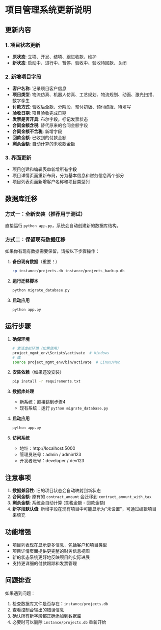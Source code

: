 # 项目管理系统更新说明

## 更新内容

### 1. 项目状态更新
- **原状态**: 立项、开发、结项、跟进收款、维护
- **新状态**: 启动中、进行中、暂停、验收中、验收待回款、关闭

### 2. 新增项目字段
- **客户名称**: 记录项目客户信息
- **项目类型**: 物流仿真、机器人仿真、工艺规划、物流规划、动画、激光扫描、数字孪生
- **付款方式**: 验收后全款、分阶段、预付初版、预付终版、待填写
- **验收日期**: 项目验收完成日期
- **发票是否开具**: 布尔字段，标记发票状态
- **合同金额含税**: 替代原来的合同金额字段
- **合同金额不含税**: 新增字段
- **回款金额**: 已收到的付款金额
- **剩余金额**: 自动计算的未收款金额

### 3. 界面更新
- 项目创建和编辑表单新增所有字段
- 项目详情页面重新布局，分为基本信息和财务信息两个部分
- 项目列表页面新增客户名称和项目类型列

## 数据库迁移

### 方式一：全新安装（推荐用于测试）
直接运行 `python app.py`，系统会自动创建新的数据库结构。

### 方式二：保留现有数据迁移
如果你有现有数据需要保留，请按以下步骤操作：

1. **备份现有数据**（重要！）
   ```bash
   cp instance/projects.db instance/projects_backup.db
   ```

2. **运行迁移脚本**
   ```bash
   python migrate_database.py
   ```

3. **启动应用**
   ```bash
   python app.py
   ```

## 运行步骤

1. **确保环境**
   ```bash
   # 激活虚拟环境（如果使用）
   project_mgmt_env\Scripts\activate  # Windows
   # 或
   source project_mgmt_env/bin/activate  # Linux/Mac
   ```

2. **安装依赖**（如果还没安装）
   ```bash
   pip install -r requirements.txt
   ```

3. **数据库处理**
   - 新系统：直接跳到步骤4
   - 现有系统：运行 `python migrate_database.py`

4. **启动应用**
   ```bash
   python app.py
   ```

5. **访问系统**
   - 地址：http://localhost:5000
   - 管理员账号：admin / admin123
   - 开发者账号：developer / dev123

## 注意事项

1. **数据兼容性**: 旧的项目状态会自动映射到新状态
2. **合同金额**: 原有的 `contract_amount` 会迁移到 `contract_amount_with_tax`
3. **剩余金额**: 系统会自动计算 (含税金额 - 回款金额)
4. **新字段默认值**: 新增字段在现有项目中可能显示为"未设置"，可通过编辑项目来填充

## 功能增强

- 项目列表现在显示更多信息，包括客户和项目类型
- 项目详情页面提供更完整的财务信息视图
- 新的状态系统更好地反映项目的实际进展
- 支持更详细的付款跟踪和发票管理

## 问题排查

如果遇到问题：
1. 检查数据库文件是否存在：`instance/projects.db`
2. 查看控制台输出的错误信息
3. 确认所有新字段都正确添加到数据库
4. 必要时可以删除 `instance/projects.db` 重新开始
